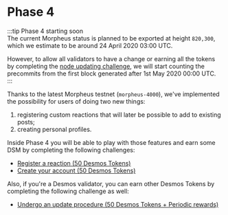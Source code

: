# Phase 4
:::tip Phase 4 starting soon  
The current Morpheus status is planned to be exported at height `820,300`, which we estimate to be around 24 April 2020 03:00 UTC. 

However, to allow all validators to have a change or earning all the tokens by completing the [node updating challenge](update-node.md), we will start counting the precommits from the first block generated after 1st May 2020 00:00 UTC.  
:::

Thanks to the latest Morpheus testnet (`morpheus-4000`), we've implemented the possibility for users of doing two new things: 

1. registering custom reactions that will later be possible to add to existing posts; 
2. creating personal profiles.  

Inside Phase 4 you will be able to play with those features and earn some DSM by completing the following challenges:

- [Register a reaction (50 Desmos Tokens)](register-reaction.md)
- [Create your account (50 Desmos Tokens)](create-account.md)

Also, if you're a Desmos validator, you can earn other Desmos Tokens by completing the following challenge as well:
- [Undergo an update procedure (50 Desmos Tokens + Periodic rewards)](update-node.md)
